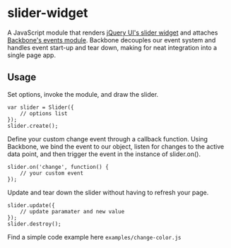 # slider-widget

A JavaScript module that renders [jQuery UI's slider widget](https://jqueryui.com/slider/) and attaches [Backbone's events module](http://backbonejs.org/#Events). Backbone decouples our event system and handles event start-up and tear down, making for neat integration into a single page app.

## Usage

Set options, invoke the module, and draw the slider.

	var slider = Slider({
		// options list
	});
	slider.create();

Define your custom change event through a callback function. Using Backbone, we bind the event to our object, listen for changes to the active data point, and then trigger the event in the instance of slider.on().

	slider.on('change', function() {
		// your custom event
	});

Update and tear down the slider without having to refresh your page.

	slider.update({
		// update paramater and new value
	});
	slider.destroy();

Find a simple code example here `examples/change-color.js`